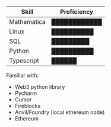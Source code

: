 | Skill       | Proficiency        |
|-------------|--------------------|
| Mathematica | ████████████       |
| Linux       | ██████████         |
| SQL         | █████████          |
| Python      | ██████████         |
| Typescript  | ██████             |


Familiar with:
- Web3 python library
- Pycharm
- Cursor
- Fireblocks
- Anvil/Foundry (local ethereum node)
- Ethereum
